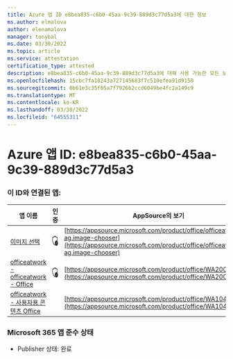 ```yaml
---
title: Azure 앱 ID e8bea835-c6b0-45aa-9c39-889d3c77d5a3에 대한 정보
ms.author: elmalova
author: elenamalova
manager: tonybal
ms.date: 03/30/2022
ms.topic: article
ms.service: attestation
certification_type: attested
description: e8bea835-c6b0-45aa-9c39-889d3c77d5a3에 대해 사용 가능한 모든 보안 및 규정 준수 정보입니다.
ms.openlocfilehash: 15cbc7fa18243a727145683f7c510efea91d9150
ms.sourcegitcommit: 0b61e3c35f05a7f7926b2ccd6049be4fc2a149c9
ms.translationtype: MT
ms.contentlocale: ko-KR
ms.lasthandoff: 03/30/2022
ms.locfileid: "64555311"
---
```

# <a name="azure-app-id-e8bea835-c6b0-45aa-9c39-889d3c77d5a3"></a>Azure 앱 ID: e8bea835-c6b0-45aa-9c39-889d3c77d5a3


### <a name="apps-associated-with-this-id"></a>이 ID와 연결된 앱:
| **앱 이름** | **인증** | **AppSource의 보기** |
|--------------|---------------|-----------------------|
| [이미지 선택](../forward/officeatwork-ag.image-chooser.md) | <img alt="Certified application badge" src="../media/certified-badge.png" height="25" width="25" /> | [https://appsource.microsoft.com/product/office/officeatwork-ag.image-chooser](https://appsource.microsoft.com/product/office/officeatwork-ag.image-chooser) |
| [officeatwork - officeatwork - Office](../forward/WA200002683.md) | <img alt="Certified application badge" src="../media/certified-badge.png" height="25" width="25" /> | [https://appsource.microsoft.com/product/office/WA200002683](https://appsource.microsoft.com/product/office/WA200002683) |
| [officeatwork - 사용자용 콘텐츠 Office](../forward/WA104380602.md) |  | [https://appsource.microsoft.com/product/office/WA104380602](https://appsource.microsoft.com/product/office/WA104380602) |

### <a name="microsoft-365-app-compliance-status"></a>Microsoft 365 앱 준수 상태
- Publisher 상태: 완료
